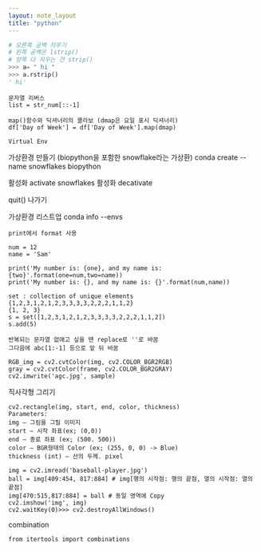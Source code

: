 ```yaml
---
layout: note_layout
title: "python"
---
```


```python
# 오른쪽 공백 지우기
# 왼쪽 공백은 lstrip()
# 양쪽 다 지우는 건 strip()
>>> a= " hi "
>>> a.rstrip()
' hi'
```

```
문자열 리버스
list = str_num[::-1]
```

```
map()함수와 딕셔너리의 콜라보 (dmap은 요일 표시 딕셔너리)
df['Day of Week'] = df['Day of Week'].map(dmap)
```

```
Virtual Env
```
가상환경 만들기 (biopython을 포함한 snowflake라는 가상환)
conda create --name snowflakes biopython


활성화
activate snowflakes
활성화
decativate

quit() 나가기

가상환경 리스트업
conda info --envs

```
print에서 format 사용

num = 12
name = 'Sam'

print('My number is: {one}, and my name is: {two}'.format(one=num,two=name))
print('My number is: {}, and my name is: {}'.format(num,name))
```
```
set : collection of unique elements
{1,2,3,1,2,1,2,3,3,3,3,2,2,2,1,1,2}
{1, 2, 3}
s = set([1,2,3,1,2,1,2,3,3,3,3,2,2,2,1,1,2])
s.add(5)
```

```
반복되는 문자열 없애고 싶을 땐 replace로 ''로 바꿈
그다음에 abc[1:-1] 등으로 앞 뒤 바꿈

```



```
RGB_img = cv2.cvtColor(img, cv2.COLOR_BGR2RGB)
gray = cv2.cvtColor(frame, cv2.COLOR_BGR2GRAY)
cv2.imwrite('agc.jpg', sample)
```

직사각형 그리기

```
cv2.rectangle(img, start, end, color, thickness)
Parameters:
img – 그림을 그릴 이미지
start – 시작 좌표(ex; (0,0))
end – 종료 좌표 (ex; (500. 500))
color – BGR형태의 Color (ex; (255, 0, 0) -> Blue)
thickness (int) – 선의 두께. pixel
```


```
img = cv2.imread('baseball-player.jpg')
ball = img[409:454, 817:884] # img[행의 시작점: 행의 끝점, 열의 시작점: 열의 끝점]
img[470:515,817:884] = ball # 동일 영역에 Copy
cv2.imshow('img', img)
cv2.waitKey(0)>>> cv2.destroyAllWindows()
```

combination
```
from itertools import combinations
```
